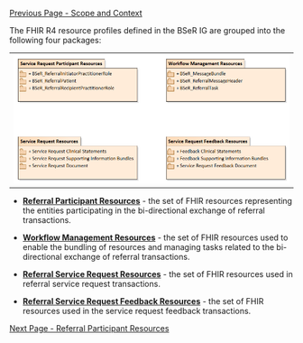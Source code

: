 [Previous Page - Scope and Context](ScopeandContext.html)

The FHIR R4 resource profiles defined in the BSeR IG are grouped into the following four packages:

<center><table><tr><td><img src="BSeR FHIR IG Proilfes.png" style="width:100%;"/></td></tr></table></center>

* **[Referral Participant Resources](ReferralParticipantResources.html)** - the set of FHIR resources representing the entities participating in the bi-directional exchange of referral transactions.

* **[Workflow Management Resources](WorkflowManagementResources.html)** - the set of FHIR resources used to enable the bundling of resources and managing tasks related to the bi-directional exchange of referral transactions.

* **[Referral Service Request Resources](ReferralServiceRequestResources.html)** - the set of FHIR resources used in referral service request transactions.

* **[Referral Service Request Feedback Resources](ReferralServiceRequestFeedbackResources.html)** - the set of FHIR resources used in the service request feedback transactions.

[Next Page - Referral Participant Resources](ReferralParticipantResources.html)